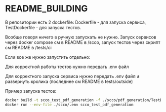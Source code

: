 # README_BUILDING

В репозитории есть 2 dockerfile: Dockerfile - для запуска сервиса, TestDockerfile - для запуска тестов.

Вообще говоря ничего в ручную запускать не нужно. Запуск сервисов через docker compose см в README в /scco, запуск тестов через скрипт см README в /tests/ci

Если все же нужно запустить отдельно:

Для корректной работы тестов нужно передать .env файл

Для корректного запуска сервиса нужно передать .env файл и развернуть кролика (последнее см README в tests/outside)

Пример запуска тестов:

```bash
docker build -t scco_test_pdf_generation -f ./scco/pdf_generation/TestDockerfile ./scco/pdf_generation/
docker run --env-file ./scco/.env scco_test_pdf_generation
```

